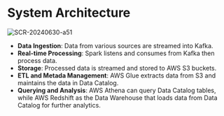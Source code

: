 # System Architecture
![SCR-20240630-a51](https://github.com/quang08/Smart-City/assets/84165564/38120d7c-a561-4303-a787-08367629516b)

- **Data Ingestion**: Data from various sources are streamed into Kafka.
- **Real-time Processing**: Spark listens and consumes from Kafka then process data.
- **Storage**: Processed data is streamed and stored to AWS S3 buckets.
- **ETL and Metada Management**: AWS Glue extracts data from S3 and maintains the data in Data Catalog.
- **Querying and Analysis**: AWS Athena can query Data Catalog tables, while AWS Redshift as the Data Warehouse that loads data from Data Catalog for further analytics.